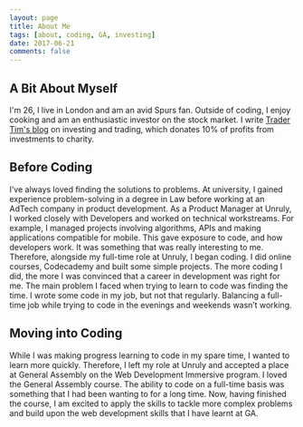 ```yaml
---
layout: page
title: About Me
tags: [about, coding, GA, investing]
date: 2017-06-21
comments: false
---
```


## A Bit About Myself

I'm 26, I live in London and am an avid Spurs fan. Outside of coding, I enjoy cooking and am an enthusiastic investor on the stock market. I write [Trader Tim's blog](https://www.tradertim.co.uk) on investing and trading, which donates 10% of profits from investments to charity.

## Before Coding

I’ve always loved finding the solutions to problems. At university, I gained experience problem-solving in a degree in Law before working at an AdTech company in product development. As a Product Manager at Unruly, I worked closely with Developers and worked on technical workstreams. For example, I managed projects involving algorithms, APIs and making applications compatible for mobile. This gave exposure to code, and how developers work. It was something that was really interesting to me. Therefore, alongside my full-time role at Unruly, I began coding. I did online courses, Codecademy and built some simple projects. The more coding I did, the more I was convinced that a career in development was right for me. The main problem I faced when trying to learn to code was finding the time. I wrote some code in my job, but not that regularly. Balancing a full-time job while trying to code in the evenings and weekends wasn’t working.

## Moving into Coding

While I was making progress learning to code in my spare time, I wanted to learn more quickly. Therefore, I left my role at Unruly and accepted a place at General Assembly on the Web Development Immersive program. I loved the General Assembly course. The ability to code on a full-time basis was something that I had been wanting to for a long time. Now, having finished the course, I am excited to apply the skills to tackle more complex problems and build upon the web development skills that I have learnt at GA.
